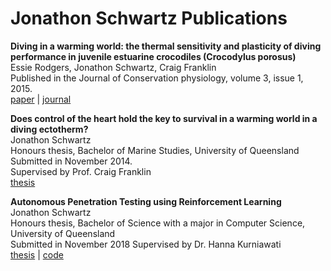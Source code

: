 # Jonathon Schwartz Publications

**Diving in a warming world: the thermal sensitivity and plasticity of diving performance in juvenile estuarine crocodiles (Crocodylus porosus)**   
Essie Rodgers, Jonathon Schwartz, Craig Franklin  
Published in the Journal of Conservation physiology, volume 3, issue 1, 2015.  
[paper](publications/2015_diving_in_a_warming_world.pdf) | [journal](https://doi.org/10.1093/conphys/cov054)

**Does control of the heart hold the key to survival in a warming world in a diving ectotherm?**  
Jonathon Schwartz  
Honours thesis, Bachelor of Marine Studies, University of Queensland  
Submitted in November 2014.  
Supervised by Prof. Craig Franklin  
[thesis](publications/2014_MarSt_honours_thesis.pdf)

**Autonomous Penetration Testing using Reinforcement Learning**  
Jonathon Schwartz  
Honours thesis, Bachelor of Science with a major in Computer Science, University of Queensland  
Submitted in November 2018
Supervised by Dr. Hanna Kurniawati  
[thesis](publications/2018_CS_honours_thesis.pdf) | [code](https://github.com/Jjschwartz/NetworkAttackSimulator)  
